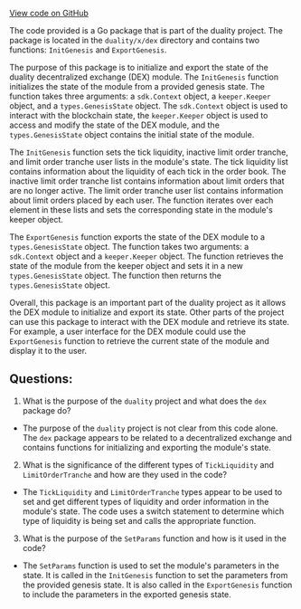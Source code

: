 [View code on GitHub](https://github.com/duality-labs/duality/dex/genesis.go)

The code provided is a Go package that is part of the duality project. The package is located in the `duality/x/dex` directory and contains two functions: `InitGenesis` and `ExportGenesis`. 

The purpose of this package is to initialize and export the state of the duality decentralized exchange (DEX) module. The `InitGenesis` function initializes the state of the module from a provided genesis state. The function takes three arguments: a `sdk.Context` object, a `keeper.Keeper` object, and a `types.GenesisState` object. The `sdk.Context` object is used to interact with the blockchain state, the `keeper.Keeper` object is used to access and modify the state of the DEX module, and the `types.GenesisState` object contains the initial state of the module.

The `InitGenesis` function sets the tick liquidity, inactive limit order tranche, and limit order tranche user lists in the module's state. The tick liquidity list contains information about the liquidity of each tick in the order book. The inactive limit order tranche list contains information about limit orders that are no longer active. The limit order tranche user list contains information about limit orders placed by each user. The function iterates over each element in these lists and sets the corresponding state in the module's keeper object.

The `ExportGenesis` function exports the state of the DEX module to a `types.GenesisState` object. The function takes two arguments: a `sdk.Context` object and a `keeper.Keeper` object. The function retrieves the state of the module from the keeper object and sets it in a new `types.GenesisState` object. The function then returns the `types.GenesisState` object.

Overall, this package is an important part of the duality project as it allows the DEX module to initialize and export its state. Other parts of the project can use this package to interact with the DEX module and retrieve its state. For example, a user interface for the DEX module could use the `ExportGenesis` function to retrieve the current state of the module and display it to the user.
## Questions: 
 1. What is the purpose of the `duality` project and what does the `dex` package do?
- The purpose of the `duality` project is not clear from this code alone. The `dex` package appears to be related to a decentralized exchange and contains functions for initializing and exporting the module's state.

2. What is the significance of the different types of `TickLiquidity` and `LimitOrderTranche` and how are they used in the code?
- The `TickLiquidity` and `LimitOrderTranche` types appear to be used to set and get different types of liquidity and order information in the module's state. The code uses a switch statement to determine which type of liquidity is being set and calls the appropriate function.

3. What is the purpose of the `SetParams` function and how is it used in the code?
- The `SetParams` function is used to set the module's parameters in the state. It is called in the `InitGenesis` function to set the parameters from the provided genesis state. It is also called in the `ExportGenesis` function to include the parameters in the exported genesis state.